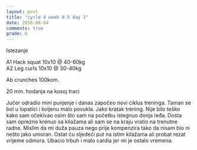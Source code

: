 ```yaml
---
layout: post
title: "cycle 4 week 0.5 day 1"
date: 2016-08-04
comments: true
grade: 6
---
```


Istezanje

A1 Hack squat 10x10 @ 40-60kg  
A2 Leg curls 10x10 @ 30-40kg  

Ab crunches 100kom.

20 min. hodanja na kosoj traci

Jučer odradio mini punjenje i danas započeo novi ciklus treninga. Taman se bol u lopatici i koljenu malo povukla. Jako kratak trening. Nije bilo teško kako sam očekivao osim što sam na početku istegnuo donja leđa. Dosta sam oprezno krenuo sa kilažama ali sam se na kraju vratio na trenutne radne. Mislim da mi duža pauza nego prije kompenzira tako da nisam bio ni nešto jako umoran. Ostat ću sljedeći put na istim kilažama ali probat rezat vrijeme odmora. Ubacio trbuh i malo cardia jer mi je ostalo vremena.
